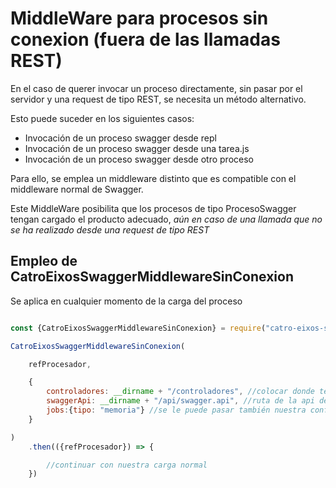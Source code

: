 # MiddleWare para procesos sin conexion (fuera de las llamadas REST)

En el caso de querer invocar un proceso directamente, sin pasar por el servidor y una request de tipo REST, se necesita un método alternativo. 

Esto puede suceder en los siguientes casos:

* Invocación de un proceso swagger desde repl
* Invocación de un proceso swagger desde una tarea.js
* Invocación de un proceso swagger desde otro proceso


Para ello, se emplea un middleware distinto que es compatible con el middleware normal de Swagger. 

Este MiddleWare posibilita que los procesos de tipo ProcesoSwagger tengan cargado el producto adecuado, *aún en caso de una llamada que no se ha realizado desde una request de tipo REST*

## Empleo de CatroEixosSwaggerMiddlewareSinConexion

Se aplica en cualquier momento de la carga del proceso 

```js

const {CatroEixosSwaggerMiddlewareSinConexion} = require("catro-eixos-swagger");

CatroEixosSwaggerMiddlewareSinConexion(

    refProcesador,

    {
        controladores: __dirname + "/controladores", //colocar donde tenemos los controladores generados
        swaggerApi: __dirname + "/api/swagger.api", //ruta de la api de swagger
        jobs:{tipo: "memoria"} //se le puede pasar también nuestra configuración de jobs
    }

)
    .then(({refProcesador}) => {

        //continuar con nuestra carga normal
    })


```


